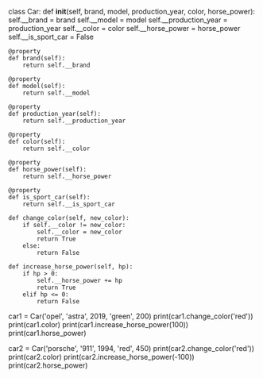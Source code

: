 class Car:
    def __init__(self, brand, model, production_year, color, horse_power):
        self.__brand = brand
        self.__model = model
        self.__production_year = production_year
        self.__color = color
        self.__horse_power = horse_power
        self.__is_sport_car = False

    @property
    def brand(self):
        return self.__brand

    @property
    def model(self):
        return self.__model

    @property
    def production_year(self):
        return self.__production_year

    @property
    def color(self):
        return self.__color

    @property
    def horse_power(self):
        return self.__horse_power

    @property
    def is_sport_car(self):
        return self.__is_sport_car

    def change_color(self, new_color):
        if self.__color != new_color:
            self.__color = new_color
            return True
        else:
            return False

    def increase_horse_power(self, hp):
        if hp > 0:
            self.__horse_power += hp
            return True
        elif hp <= 0:
            return False


car1 = Car('opel', 'astra', 2019, 'green', 200)
print(car1.change_color('red'))
print(car1.color)
print(car1.increase_horse_power(100))
print(car1.horse_power)

car2 = Car('porsche', '911', 1994, 'red', 450)
print(car2.change_color('red'))
print(car2.color)
print(car2.increase_horse_power(-100))
print(car2.horse_power)

